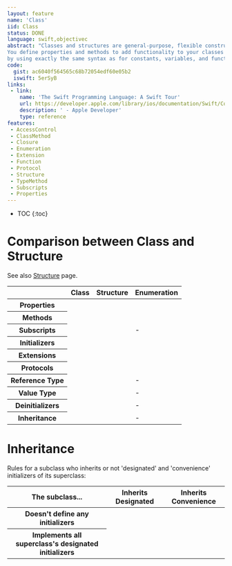 ```yaml
---
layout: feature
name: 'Class'
iid: Class
status: DONE
language: swift,objectivec
abstract: "Classes and structures are general-purpose, flexible constructs that become the building blocks of your program’s code. 
You define properties and methods to add functionality to your classes and structures 
by using exactly the same syntax as for constants, variables, and functions."
code:
  gist: ac6040f564565c68b72054edf60e05b2
  iswift: 5erSyB
links:
 - link:
    name: 'The Swift Programming Language: A Swift Tour'
    url: https://developer.apple.com/library/ios/documentation/Swift/Conceptual/Swift_Programming_Language/GuidedTour.html#//apple_ref/doc/uid/TP40014097-CH2-ID1
    description: ' - Apple Developer'
    type: reference
features:
 - AccessControl
 - ClassMethod
 - Closure
 - Enumeration
 - Extension
 - Function
 - Protocol
 - Structure
 - TypeMethod
 - Subscripts
 - Properties
---
```


* TOC
{:toc}

# Comparison between Class and Structure

See also [Structure](/Structure) page.

<table class="table table-striped table-hover">
  <thead>
    <tr>
      <th></th>
      <th>Class</th>
      <th>Structure</th>
      <th>Enumeration</th>
    </tr>
  </thead>
  <tbody>
    <tr><th>Properties</th>    <td><span class="glyphicon glyphicon-ok"></span></td><td><span class="glyphicon glyphicon-ok"></span></td><td><span class="glyphicon glyphicon-ok"></span></td></tr>
    <tr><th>Methods</th>       <td><span class="glyphicon glyphicon-ok"></span></td><td><span class="glyphicon glyphicon-ok"></span></td><td><span class="glyphicon glyphicon-ok"></span></td></tr>
    <tr><th>Subscripts</th>    <td><span class="glyphicon glyphicon-ok"></span></td><td><span class="glyphicon glyphicon-ok"></span></td><td>-</td></tr>
    <tr><th>Initializers</th>  <td><span class="glyphicon glyphicon-ok"></span></td><td><span class="glyphicon glyphicon-ok"></span></td><td><span class="glyphicon glyphicon-ok"></span></td></tr>
    <tr><th>Extensions</th>    <td><span class="glyphicon glyphicon-ok"></span></td><td><span class="glyphicon glyphicon-ok"></span></td><td><span class="glyphicon glyphicon-ok"></span></td></tr>
    <tr><th>Protocols</th>     <td><span class="glyphicon glyphicon-ok"></span></td><td><span class="glyphicon glyphicon-ok"></span></td><td><span class="glyphicon glyphicon-ok"></span></td></tr>
    <tr><th>Reference Type</th><td><span class="glyphicon glyphicon-ok"></span></td><td></td>                                            <td>-</td></tr>
    <tr><th>Value Type</th>    <td></td>                                            <td><span class="glyphicon glyphicon-ok"></span></td><td>-</td></tr>
    <tr><th>Deinitializers</th><td><span class="glyphicon glyphicon-ok"></span></td><td></td>                                            <td>-</td></tr>
    <tr><th>Inheritance</th>   <td><span class="glyphicon glyphicon-ok"></span></td><td></td>                                            <td>-</td></tr>
  </tbody>
</table>


# Inheritance

Rules for a subclass who inherits or not 'designated' and 'convenience' initializers of its superclass:

<table class="table table-striped table-hover">
  <thead>
    <tr>
      <th>The subclass...</th>
      <th>Inherits Designated</th>
      <th>Inherits Convenience</th>
    </tr>
  </thead>
  <tbody>
    <tr><th>Doesn't define any initializers</th><td><span class="glyphicon glyphicon-ok"></span></td><td><span class="glyphicon glyphicon-ok"></span></td></tr>
    <tr><th>Implements all superclass's designated initializers</th><td></td><td><span class="glyphicon glyphicon-ok"></span></td></tr>
  </tbody>
</table>


<!--
# Code

Class in Swift support the following features:

1. Properties (type & instance)
1. Initializers
1. Deinitializers
1. Methods (type & instance)
1. Subclassing (inheritance)
1. Subscripts
-->

<!--
``
//
// Swift 3
//

import UIKit

/*
1) Properties (type & instance)
2) Initializers
3) Deinitializers
4) Methods (type & instance)
5) Subclassing (inheritance)
6) Subscripts
*/
class Vehicule {

  // 1) Type Properties 
  static var count = 0

  // 1) Instance Properties 
  var passengersCapacity = 4
  let zeroTo60: Float
  var color: UIColor

  // 2) Initializers (called 'designated' initializer)
  init(passengers: Int, zeroTo60: Float, color: UIColor = UIColor.black) {
    passengersCapacity = passengers
    self.zeroTo60 = zeroTo60
    self.color = color
    Vehicule.count += 1
  }

  // Use 'convenience' keyword for initializers who call another initializers (called 'convenience' initializer)
  convenience init(zeroTo60: Float) { self.init(passengers: 4, zeroTo60: zeroTo60) }

  convenience init() { self.init(zeroTo60: 6.0) }

  // 3) Deinitializers
  deinit {
    Vehicule.count -= 1
  }

  // 4) Type Method (you can use 'static' or 'class' keyword)
  class func printCount() {
    print("Count:", count) // Without the classname prefix ('Vehicule.')
  }

  // 4) Instance Method
  func start() {
    // print("(Silence)")
    fatalError("To override in subclass")
  }
}

// 6) Subclassing
// Only one super class, but multiple protocols
class ElectricVehicule : Vehicule {

  let rangePerCharge :Int
  
  // Assign non-optional properies before to call super class initializer
  // Only 'designated' initializer (vs. 'convenience' initializer) can call a superclass 'designated' initializer
  init(passengers: Int, zeroTo60: Float, rangePerCharge :Int) {
    self.rangePerCharge = rangePerCharge                   // assignement non-optional current class properies before...
    super.init(passengers: passengers, zeroTo60: zeroTo60) // ... to call superclass initializer
  }

  convenience init() { self.init(passengers: 4, zeroTo60: zeroTo60, rangePerCharge: 215) }

  // 'override' is mandatory
  override func start() {
    print("(Silence)")
  }

}

// 6) Subclassing
class MotorVehicule : Vehicule {

  let fuelEfficiency :Int
  
  init(passengers: Int, zeroTo60: Float, fuelEfficiency :Int) {
    self.fuelEfficiency = fuelEfficiency
    super.init(passengers: passengers, zeroTo60: zeroTo60)
  }

}

let myCar = Vehicule(passengers: 4, zeroTo60: 2.5)
var hisCar :Vehicule? = Vehicule()
print(Vehicule.count) // = 2

// 3) Implicit use of Deinitializers
hisCar = nil
print(Vehicule.count) // = 1

// By reference
let myWifeCar = myCar
myWifeCar.color = UIColor.red
// myCar.color == UIColor.red

// 4) Type Method
Vehicule.printCount()

// 4) Instance Method
myCar.start()

// 6) Subclassing
let teslaModelS = ElectricVehicule(passengers: 4, zeroTo60: 2.5, rangePerCharge: 315)
var teslaModel3 = ElectricVehicule? = ElectricVehicule()

let bugattiVeyron = MotorVehicule(passengers: 2, zeroTo60: 2.5, fuelEfficiency: 7)
```
-->
